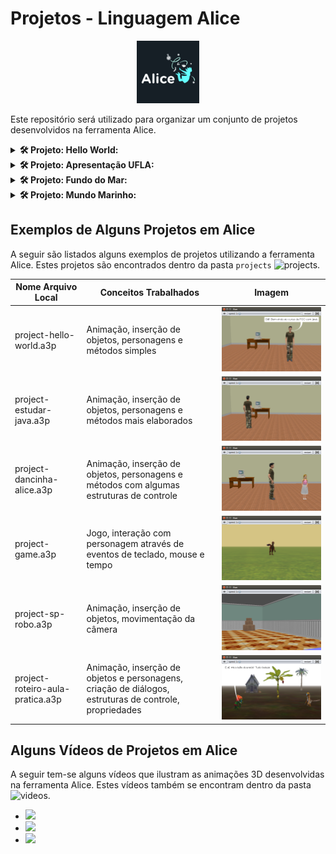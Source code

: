 # Projetos - Linguagem Alice


<p align="center">
  <img src="https://raw.githubusercontent.com/jesimar/Projetos-Alice/main/view/alice2.jpg" width="100" height="100">
</p>

Este repositório será utilizado para organizar um conjunto de projetos desenvolvidos na ferramenta Alice.


<details>
  <summary><b>🛠️ Projeto: Hello World:</b></summary>
  <br/>
  <p align="center">
    <img src="https://raw.githubusercontent.com/jesimar/Projetos-Alice/main/view/Hello-World.gif">
  </p>
</details>

<details>
  <summary><b>🛠️ Projeto: Apresentação UFLA:</b></summary>
  <br/>
  <p align="center">
    <img src="https://raw.githubusercontent.com/jesimar/Projetos-Alice/main/view/Apresentação-UFLA.gif">
  </p>
</details>

<details>
  <summary><b>🛠️ Projeto: Fundo do Mar:</b></summary>
  <br/>
  <p align="center">
    <img src="https://raw.githubusercontent.com/jesimar/Projetos-Alice/main/view/Fundo-do-Mar.gif">
  </p>
</details>

<details>
  <summary><b>🛠️ Projeto: Mundo Marinho:</b></summary>
  <br/>
  <p align="center">
    <img src="https://raw.githubusercontent.com/jesimar/Projetos-Alice/main/view/Mundo-Marinho.gif">
  </p>
</details>


## Exemplos de Alguns Projetos em Alice

A seguir são listados alguns exemplos de projetos utilizando a ferramenta Alice. Estes projetos são encontrados dentro da pasta `projects` ![projects](./projects/).

| Nome Arquivo Local                        | Conceitos Trabalhados                                                                                  | Imagem                                          |
|-------------------------------------------|--------------------------------------------------------------------------------------------------------|-------------------------------------------------|
| project-hello-world.a3p		            | Animação, inserção de objetos, personagens e métodos simples                                           | ![](./view/projects/animation-hello-world.png)  |
| project-estudar-java.a3p                  | Animação, inserção de objetos, personagens e métodos mais elaborados                                   | ![](./view/projects/animation-estudar-java.png) |
| project-dancinha-alice.a3p		        | Animação, inserção de objetos, personagens e métodos com algumas estruturas de controle                | ![](./view/projects/animation-danca.png)        |
| project-game.a3p          				| Jogo, interação com personagem através de eventos de teclado, mouse e tempo                            | ![](./view/projects/game-dino.png)              |
| project-sp-robo.a3p                       | Animação, inserção de objetos, movimentação da câmera                                                  | ![](./view/projects/animation-robo-sp.png)      |
| project-roteiro-aula-pratica.a3p          | Animação, inserção de objetos e personagens, criação de diálogos, estruturas de controle, propriedades | ![](./view/projects/animation-aula-pratica.png) |

## Alguns Vídeos de Projetos em Alice


A seguir tem-se alguns vídeos que ilustram as animações 3D desenvolvidas na ferramenta Alice. Estes vídeos também se encontram dentro da pasta ![`videos`](./videos/).

* [![](https://img.youtube.com/vi/G5cAW7swQuE/0.jpg)](https://www.youtube.com/watch?v=G5cAW7swQuE)
* [![](https://img.youtube.com/vi/La8KNkq74ok/0.jpg)](https://www.youtube.com/watch?v=La8KNkq74ok)
* [![](https://img.youtube.com/vi/IxPij4zKWN8/0.jpg)](https://www.youtube.com/watch?v=IxPij4zKWN8)
